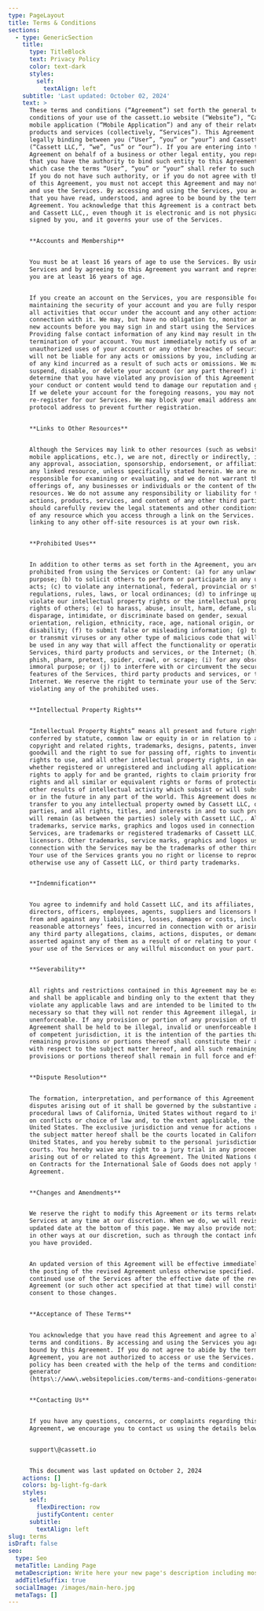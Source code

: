 ```yaml
---
type: PageLayout
title: Terms & Conditions
sections:
  - type: GenericSection
    title:
      type: TitleBlock
      text: Privacy Policy
      color: text-dark
      styles:
        self:
          textAlign: left
    subtitle: 'Last updated: October 02, 2024'
    text: >
      These terms and conditions (“Agreement”) set forth the general terms and
      conditions of your use of the cassett.io website (“Website”), “Cassett”
      mobile application (“Mobile Application”) and any of their related
      products and services (collectively, “Services”). This Agreement is
      legally binding between you (“User”, “you” or “your”) and Cassett LLC,
      (“Cassett LLC,”, “we”, “us” or “our”). If you are entering into this
      Agreement on behalf of a business or other legal entity, you represent
      that you have the authority to bind such entity to this Agreement, in
      which case the terms “User”, “you” or “your” shall refer to such entity.
      If you do not have such authority, or if you do not agree with the terms
      of this Agreement, you must not accept this Agreement and may not access
      and use the Services. By accessing and using the Services, you acknowledge
      that you have read, understood, and agree to be bound by the terms of this
      Agreement. You acknowledge that this Agreement is a contract between you
      and Cassett LLC,, even though it is electronic and is not physically
      signed by you, and it governs your use of the Services.


      **Accounts and Membership**


      You must be at least 16 years of age to use the Services. By using the
      Services and by agreeing to this Agreement you warrant and represent that
      you are at least 16 years of age.


      If you create an account on the Services, you are responsible for
      maintaining the security of your account and you are fully responsible for
      all activities that occur under the account and any other actions taken in
      connection with it. We may, but have no obligation to, monitor and review
      new accounts before you may sign in and start using the Services.
      Providing false contact information of any kind may result in the
      termination of your account. You must immediately notify us of any
      unauthorized uses of your account or any other breaches of security. We
      will not be liable for any acts or omissions by you, including any damages
      of any kind incurred as a result of such acts or omissions. We may
      suspend, disable, or delete your account (or any part thereof) if we
      determine that you have violated any provision of this Agreement or that
      your conduct or content would tend to damage our reputation and goodwill.
      If we delete your account for the foregoing reasons, you may not
      re-register for our Services. We may block your email address and Internet
      protocol address to prevent further registration.


      **Links to Other Resources**


      Although the Services may link to other resources (such as websites,
      mobile applications, etc.), we are not, directly or indirectly, implying
      any approval, association, sponsorship, endorsement, or affiliation with
      any linked resource, unless specifically stated herein. We are not
      responsible for examining or evaluating, and we do not warrant the
      offerings of, any businesses or individuals or the content of their
      resources. We do not assume any responsibility or liability for the
      actions, products, services, and content of any other third parties. You
      should carefully review the legal statements and other conditions of use
      of any resource which you access through a link on the Services. Your
      linking to any other off-site resources is at your own risk.


      **Prohibited Uses**


      In addition to other terms as set forth in the Agreement, you are
      prohibited from using the Services or Content: (a) for any unlawful
      purpose; (b) to solicit others to perform or participate in any unlawful
      acts; (c) to violate any international, federal, provincial or state
      regulations, rules, laws, or local ordinances; (d) to infringe upon or
      violate our intellectual property rights or the intellectual property
      rights of others; (e) to harass, abuse, insult, harm, defame, slander,
      disparage, intimidate, or discriminate based on gender, sexual
      orientation, religion, ethnicity, race, age, national origin, or
      disability; (f) to submit false or misleading information; (g) to upload
      or transmit viruses or any other type of malicious code that will or may
      be used in any way that will affect the functionality or operation of the
      Services, third party products and services, or the Internet; (h) to spam,
      phish, pharm, pretext, spider, crawl, or scrape; (i) for any obscene or
      immoral purpose; or (j) to interfere with or circumvent the security
      features of the Services, third party products and services, or the
      Internet. We reserve the right to terminate your use of the Services for
      violating any of the prohibited uses.


      **Intellectual Property Rights**


      “Intellectual Property Rights” means all present and future rights
      conferred by statute, common law or equity in or in relation to any
      copyright and related rights, trademarks, designs, patents, inventions,
      goodwill and the right to sue for passing off, rights to inventions,
      rights to use, and all other intellectual property rights, in each case
      whether registered or unregistered and including all applications and
      rights to apply for and be granted, rights to claim priority from, such
      rights and all similar or equivalent rights or forms of protection and any
      other results of intellectual activity which subsist or will subsist now
      or in the future in any part of the world. This Agreement does not
      transfer to you any intellectual property owned by Cassett LLC, or third
      parties, and all rights, titles, and interests in and to such property
      will remain (as between the parties) solely with Cassett LLC,. All
      trademarks, service marks, graphics and logos used in connection with the
      Services, are trademarks or registered trademarks of Cassett LLC, or its
      licensors. Other trademarks, service marks, graphics and logos used in
      connection with the Services may be the trademarks of other third parties.
      Your use of the Services grants you no right or license to reproduce or
      otherwise use any of Cassett LLC, or third party trademarks.


      **Indemnification**


      You agree to indemnify and hold Cassett LLC, and its affiliates,
      directors, officers, employees, agents, suppliers and licensors harmless
      from and against any liabilities, losses, damages or costs, including
      reasonable attorneys’ fees, incurred in connection with or arising from
      any third party allegations, claims, actions, disputes, or demands
      asserted against any of them as a result of or relating to your Content,
      your use of the Services or any willful misconduct on your part.


      **Severability**


      All rights and restrictions contained in this Agreement may be exercised
      and shall be applicable and binding only to the extent that they do not
      violate any applicable laws and are intended to be limited to the extent
      necessary so that they will not render this Agreement illegal, invalid or
      unenforceable. If any provision or portion of any provision of this
      Agreement shall be held to be illegal, invalid or unenforceable by a court
      of competent jurisdiction, it is the intention of the parties that the
      remaining provisions or portions thereof shall constitute their agreement
      with respect to the subject matter hereof, and all such remaining
      provisions or portions thereof shall remain in full force and effect.


      **Dispute Resolution**


      The formation, interpretation, and performance of this Agreement and any
      disputes arising out of it shall be governed by the substantive and
      procedural laws of California, United States without regard to its rules
      on conflicts or choice of law and, to the extent applicable, the laws of
      United States. The exclusive jurisdiction and venue for actions related to
      the subject matter hereof shall be the courts located in California,
      United States, and you hereby submit to the personal jurisdiction of such
      courts. You hereby waive any right to a jury trial in any proceeding
      arising out of or related to this Agreement. The United Nations Convention
      on Contracts for the International Sale of Goods does not apply to this
      Agreement.


      **Changes and Amendments**


      We reserve the right to modify this Agreement or its terms related to the
      Services at any time at our discretion. When we do, we will revise the
      updated date at the bottom of this page. We may also provide notice to you
      in other ways at our discretion, such as through the contact information
      you have provided.


      An updated version of this Agreement will be effective immediately upon
      the posting of the revised Agreement unless otherwise specified. Your
      continued use of the Services after the effective date of the revised
      Agreement (or such other act specified at that time) will constitute your
      consent to those changes.


      **Acceptance of These Terms**


      You acknowledge that you have read this Agreement and agree to all its
      terms and conditions. By accessing and using the Services you agree to be
      bound by this Agreement. If you do not agree to abide by the terms of this
      Agreement, you are not authorized to access or use the Services. This
      policy has been created with the help of the terms and conditions
      generator
      (https\://www\.websitepolicies.com/terms-and-conditions-generator).


      **Contacting Us**


      If you have any questions, concerns, or complaints regarding this
      Agreement, we encourage you to contact us using the details below:


      support\@cassett.io


      This document was last updated on October 2, 2024
    actions: []
    colors: bg-light-fg-dark
    styles:
      self:
        flexDirection: row
        justifyContent: center
      subtitle:
        textAlign: left
slug: terms
isDraft: false
seo:
  type: Seo
  metaTitle: Landing Page
  metaDescription: Write here your new page's description including most relevant keywords.
  addTitleSuffix: true
  socialImage: /images/main-hero.jpg
  metaTags: []
---
```

